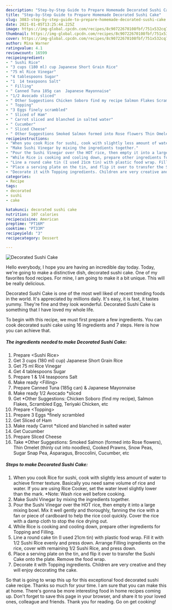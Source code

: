 ```yaml
---
description: "Step-by-Step Guide to Prepare Homemade Decorated Sushi Cake"
title: "Step-by-Step Guide to Prepare Homemade Decorated Sushi Cake"
slug: 3083-step-by-step-guide-to-prepare-homemade-decorated-sushi-cake
date: 2021-01-05T13:25:44.225Z
image: https://img-global.cpcdn.com/recipes/8c90722670108fbf/751x532cq70/decorated-sushi-cake-recipe-main-photo.jpg
thumbnail: https://img-global.cpcdn.com/recipes/8c90722670108fbf/751x532cq70/decorated-sushi-cake-recipe-main-photo.jpg
cover: https://img-global.cpcdn.com/recipes/8c90722670108fbf/751x532cq70/decorated-sushi-cake-recipe-main-photo.jpg
author: Mina Warner
ratingvalue: 4.1
reviewcount: 16599
recipeingredient:
- " Sushi Rice"
- "3 cups (180 ml) cup Japanese Short Grain Rice"
- "75 ml Rice Vinegar"
- "4 tablespoons Sugar"
- "1  14 teaspoons Salt"
- " Filling"
- " Canned Tuna 185g can  Japanese Mayonnaise"
- "1/2 Avocado sliced"
- " Other Suggestions Chicken Soboro find my recipe Salmon Flakes Scrambled Egg Teriyaki Chicken etc"
- " Topping"
- "3 Eggs finely scrambled"
- " Sliced of Ham"
- " Carrot sliced and blanched in salted water"
- " Cucumber"
- " Sliced Cheese"
- " Other Suggestions Smoked Salmon formed into Rose flowers Thin Omelet thinly cut into noodles Cooked Prawns Snow Peas Sugar Snap Pea Asparagus Broccolini Cucumber etc"
recipeinstructions:
- "When you cook Rice for sushi, cook with slightly less amount of water to achieve firmer texture. Basically you need same volume of rice and water. If you are using Rice Cooker, set the water level slightly lower than the mark. *Note: Wash rice well before cooking."
- "Make Sushi Vinegar by mixing the ingredients together."
- "Pour the Sushi Vinegar over the HOT rice, then empty it into a large mixing bowl. Mix it well gently and thoroughly, fanning the rice with a fan or piece of cardboard to help the rice cool quickly. Cover the rice with a damp cloth to stop the rice drying out."
- "While Rice is cooking and cooling down, prepare other ingredients for Topping and Filling."
- "Line a round cake tin (I used 21cm tin) with plastic food wrap. Fill it with 1/2 Sushi Rice evenly and press down. Arrange Filling ingredients on the rice, cover with remaining 1/2 Sushi Rice, and press down."
- "Place a serving plate on the tin, and flip it over to transfer the Sushi Cake onto the plate. Remove the food wrap."
- "Decorate it with Topping ingredients. Children are very creative and they will enjoy decorating the cake."
categories:
- Recipe
tags:
- decorated
- sushi
- cake

katakunci: decorated sushi cake 
nutrition: 107 calories
recipecuisine: American
preptime: "PT16M"
cooktime: "PT33M"
recipeyield: "3"
recipecategory: Dessert

---
```



![Decorated Sushi Cake](https://img-global.cpcdn.com/recipes/8c90722670108fbf/751x532cq70/decorated-sushi-cake-recipe-main-photo.jpg)

Hello everybody, I hope you are having an incredible day today. Today, we're going to make a distinctive dish, decorated sushi cake. One of my favorites food recipes. For mine, I am going to make it a bit unique. This will be really delicious.



Decorated Sushi Cake is one of the most well liked of recent trending foods in the world. It's appreciated by millions daily. It's easy, it is fast, it tastes yummy. They're fine and they look wonderful. Decorated Sushi Cake is something that I have loved my whole life.


To begin with this recipe, we must first prepare a few ingredients. You can cook decorated sushi cake using 16 ingredients and 7 steps. Here is how you can achieve that.

<!--inarticleads1-->

##### The ingredients needed to make Decorated Sushi Cake:

1. Prepare  &lt;Sushi Rice&gt;
1. Get 3 cups (180 ml) cup) Japanese Short Grain Rice
1. Get 75 ml Rice Vinegar
1. Get 4 tablespoons Sugar
1. Prepare 1 &amp; 1/4 teaspoons Salt
1. Make ready  &lt;Filling&gt;
1. Prepare  Canned Tuna (185g can) &amp; Japanese Mayonnaise
1. Make ready 1/2 Avocado *sliced
1. Get  *Other Suggestions: Chicken Soboro (find my recipe), Salmon Flakes, Scrambled Egg, Teriyaki Chicken, etc
1. Prepare  &lt;Topping&gt;
1. Prepare 3 Eggs *finely scrambled
1. Get  Sliced of Ham
1. Make ready  Carrot *sliced and blanched in salted water
1. Get  Cucumber
1. Prepare  Sliced Cheese
1. Take  *Other Suggestions: Smoked Salmon (formed into Rose flowers), Thin Omelet (thinly cut into noodles), Cooked Prawns, Snow Peas, Sugar Snap Pea, Asparagus, Broccolini, Cucumber, etc




<!--inarticleads2-->

##### Steps to make Decorated Sushi Cake:

1. When you cook Rice for sushi, cook with slightly less amount of water to achieve firmer texture. Basically you need same volume of rice and water. If you are using Rice Cooker, set the water level slightly lower than the mark. *Note: Wash rice well before cooking.
1. Make Sushi Vinegar by mixing the ingredients together.
1. Pour the Sushi Vinegar over the HOT rice, then empty it into a large mixing bowl. Mix it well gently and thoroughly, fanning the rice with a fan or piece of cardboard to help the rice cool quickly. Cover the rice with a damp cloth to stop the rice drying out.
1. While Rice is cooking and cooling down, prepare other ingredients for Topping and Filling.
1. Line a round cake tin (I used 21cm tin) with plastic food wrap. Fill it with 1/2 Sushi Rice evenly and press down. Arrange Filling ingredients on the rice, cover with remaining 1/2 Sushi Rice, and press down.
1. Place a serving plate on the tin, and flip it over to transfer the Sushi Cake onto the plate. Remove the food wrap.
1. Decorate it with Topping ingredients. Children are very creative and they will enjoy decorating the cake.




So that is going to wrap this up for this exceptional food decorated sushi cake recipe. Thanks so much for your time. I am sure that you can make this at home. There's gonna be more interesting food in home recipes coming up. Don't forget to save this page in your browser, and share it to your loved ones, colleague and friends. Thank you for reading. Go on get cooking!

